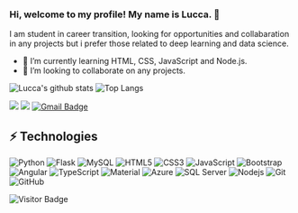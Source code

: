 

### Hi, welcome to my profile! My name is Lucca. 👋
I am student in career transition, looking for opportunities and collabaration in any projects but i prefer those related to deep learning and data science.
- 🔭 I’m currently learning HTML, CSS, JavaScript and Node.js.
- 🤝 I’m looking to collaborate on any projects. 

![Lucca's github stats](https://github-readme-stats.vercel.app/api?username=lucca-schramm&count_private=true&show_icons=true&theme=radical)
![Top Langs](https://github-readme-stats.vercel.app/api/top-langs/?username={Lucca-Schramm}&theme=blue-green)

[<img src="https://img.shields.io/badge/linkedin-%230077B5.svg?&style=for-the-badge&logo=linkedin&logoColor=white" />](https://www.linkedin.com/in/lucca-schramm/) [<img src = "https://img.shields.io/badge/instagram-%23E4405F.svg?&style=for-the-badge&logo=instagram&logoColor=white">](https://www.instagram.com/luccaschramm/)
[![Gmail Badge](https://img.shields.io/badge/-Gmail-D14836?style=for-the-badge&logo=Gmail&logoColor=white&link=mailto:luccascho@gmail.com)](mailto:luccascho@gmail.com)

## ⚡ Technologies


![Python](https://img.shields.io/badge/Python-3776AB?style=for-the-badge&logo=python&logoColor=white)
![Flask](https://img.shields.io/badge/Flask-000000?style=for-the-badge&logo=flask&logoColor=white)
![MySQL](https://img.shields.io/badge/MySQL-00000F?style=for-the-badge&logo=mysql&logoColor=white)
![HTML5](https://img.shields.io/badge/HTML-239120?style=for-the-badge&logo=html5&logoColor=white)
![CSS3](https://img.shields.io/badge/CSS-239120?&style=for-the-badge&logo=css3&logoColor=white)
![JavaScript](https://img.shields.io/badge/JavaScript-323330?style=for-the-badge&logo=javascript&logoColor=F7DF1E)
![Bootstrap](https://img.shields.io/badge/Bootstrap-563D7C?style=for-the-badge&logo=bootstrap&logoColor=white)
![Angular](https://img.shields.io/badge/Angular-DD0031?style=for-the-badge&logo=angular&logoColor=white)
![TypeScript](https://img.shields.io/badge/TypeScript-007ACC?style=for-the-badge&logo=typescript&logoColor=white)
![Material](https://img.shields.io/badge/Material--UI-0081CB?style=for-the-badge&logo=material-ui&logoColor=white)
![Azure](https://img.shields.io/badge/Microsoft_Azure-0089D6?style=for-the-badge&logo=microsoft-azure&logoColor=white)
![SQL Server](https://img.shields.io/badge/Microsoft_SQL_Server-CC2927?style=for-the-badge&logo=microsoft-sql-server&logoColor=white)
![Nodejs](https://img.shields.io/badge/Node.js-43853D?style=for-the-badge&logo=node.js&logoColor=white)
![Git](https://img.shields.io/badge/GIT-E44C30?style=for-the-badge&logo=git&logoColor=white)
![GitHub](https://img.shields.io/badge/GitHub-100000?style=for-the-badge&logo=github&logoColor=white)


![Visitor Badge](https://visitor-badge.laobi.icu/badge?page_id=lucca-schramm.lucca-schramm)
